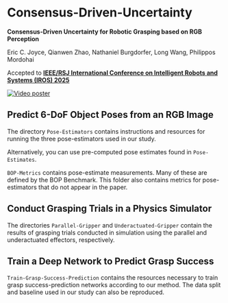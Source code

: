 # Consensus-Driven-Uncertainty
**Consensus-Driven Uncertainty for Robotic Grasping based on RGB Perception**

Eric C. Joyce, Qianwen Zhao, Nathaniel Burgdorfer, Long Wang, Philippos Mordohai

Accepted to [**IEEE/RSJ International Conference on Intelligent Robots and Systems (IROS) 2025**](https://www.iros25.org/)

[![Video poster](https://www.ericjoycefilm.com/reel/_2024/consensus-driven-uncertainty/obj/img/poster.jpg)](https://www.ericjoycefilm.com/reel/_2024/consensus-driven-uncertainty/)

## Predict 6-DoF Object Poses from an RGB Image
The directory `Pose-Estimators` contains instructions and resources for running the three pose-estimators used in our study.

Alternatively, you can use pre-computed pose estimates found in `Pose-Estimates`.

`BOP-Metrics` contains pose-estimate measurements. Many of these are defined by the BOP Benchmark. This folder also contains metrics for pose-estimators that do not appear in the paper.

## Conduct Grasping Trials in a Physics Simulator
The directories `Parallel-Gripper` and `Underactuated-Gripper` contain the results of grasping trials conducted in simulation using the parallel and underactuated effectors, respectively.

## Train a Deep Network to Predict Grasp Success
`Train-Grasp-Success-Prediction` contains the resources necessary to train grasp success-prediction networks according to our method. The data split and baseline used in our study can also be reproduced.
